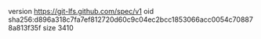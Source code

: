 version https://git-lfs.github.com/spec/v1
oid sha256:d896a318c7fa7ef812720d60c9c04ec2bcc1853066acc0054c708878a813f35f
size 3410
